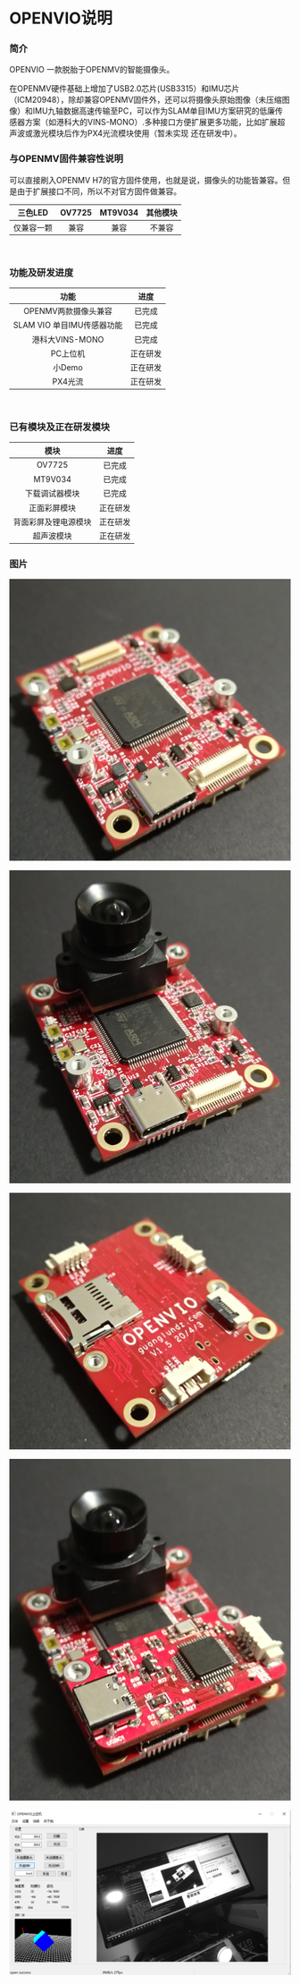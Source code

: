 # OPENVIO说明

<a id = "openvio"></a>

### 简介

OPENVIO 一款脱胎于OPENMV的智能摄像头。

在OPENMV硬件基础上增加了USB2.0芯片(USB3315）和IMU芯片（ICM20948），除却兼容OPENMV固件外，还可以将摄像头原始图像（未压缩图像）和IMU九轴数据高速传输至PC，可以作为SLAM单目IMU方案研究的低廉传感器方案（如港科大的VINS-MONO）.多种接口方便扩展更多功能，比如扩展超声波或激光模块后作为PX4光流模块使用（暂未实现 还在研发中）。

### 与OPENMV固件兼容性说明
可以直接刷入OPENMV H7的官方固件使用，也就是说，摄像头的功能皆兼容。但是由于扩展接口不同，所以不对官方固件做兼容。  

| 三色LED | OV7725 | MT9V034 | 其他模块 |
|:-----:|:-----:|:-----:|:-----:|
| 仅兼容一颗 | 兼容 | 兼容 | 不兼容 |  

</br>

### 功能及研发进度
| 功能 | 进度 |
|:-----:|:-----:|
| OPENMV两款摄像头兼容 | 已完成 |
| SLAM VIO 单目IMU传感器功能 | 已完成 |
| 港科大VINS-MONO | 已完成 |
| PC上位机 | 正在研发 |
| 小Demo | 正在研发 |
| PX4光流 | 正在研发 |

</br>

### 已有模块及正在研发模块

| 模块 | 进度 |
|:-----:|:-----:|
| OV7725 | 已完成 |
| MT9V034 | 已完成 |
| 下载调试器模块 | 已完成 |
| 正面彩屏模块 | 正在研发 |
| 背面彩屏及锂电源模块 | 正在研发 |
| 超声波模块 | 正在研发 |

### 图片

![OPENVIO](img/OPENVIO.jpg)

![OPENVIO](img/OPENVIO1.jpg)

![OPENVIO](img/OPENVIO2.jpg)

![OPENVIO](img/OPENVIO3.jpg)

![OPENVIO](img/OPENVIO_PC.png)

